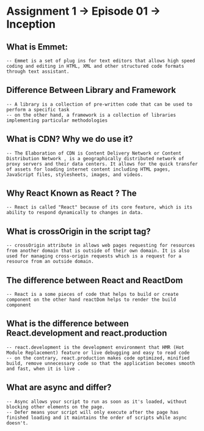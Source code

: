# Assignment 1 -> Episode 01 -> Inception

## What is Emmet:

    -- Emmet is a set of plug ins for text editors that allows high speed coding and editing in HTML, XML and other structured code formats through text assistant.

## Difference Between Library and Framework

    -- A library is a collection of pre-written code that can be used to perform a specific task
    -- on the other hand, a framework is a collection of libraries implementing particular methodologies

## What is CDN? Why we do use it?

    -- The Elaboration of CDN is Content Delivery Network or Content Distribution Network , is a geographically distributed network of proxy servers and their data centers. It allows for the quick transfer of assets for loading internet content including HTML pages, JavaScript files, stylesheets, images, and videos.

## Why React Known as React ? The

    -- React is called "React" because of its core feature, which is its ability to respond dynamically to changes in data.

## What is crossOrigin in the script tag?

    -- crossOrigin attribute in allows web pages requesting for resources from another domain that is outside of their own domain. It is also used for managing cross-origin requests which is a request for a resource from an outside domain.

## The difference between React and ReactDom

    -- React is a some pieces of code that helps to build or create component on the other hand reactDom helps to render the build component

## What is the difference between React.development and react.production

    -- react.development is the development environment that HMR (Hot Module Replacement) feature or live debugging and easy to read code
    -- on the contrary, react.production makes code optimized, minified build, remove unnecessary code so that the application becomes smooth and fast, when it is live .

## What are async and differ?

    -- Async allows your script to run as soon as it's loaded, without blocking other elements on the page.
    -- Defer means your script will only execute after the page has finished loading and it maintains the order of scripts while async doesn't.
